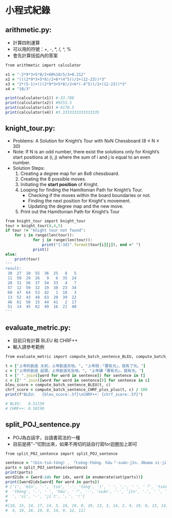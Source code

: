 # 小程式紀錄
## arithmetic.py:
 - 計算四則運算
 - 可以用的符號：+, -, *, /, ^, %
 - 會先計算括弧內的答案
```ruby
from arithmetic import calculator

x1 = "-2*9*3+5*8/2+60%10/5/3+0.212"
x2 = "(((2*9*3+5*8)/2+6*(4^5))/2+(12-23))*3"
x3 = "2*(5-1)+(((2*9*3+5*8)/2+6*(-4^5))/2+(12-23))*3"
x4 = "10/3"

print(calculator(x1)) #-33.788
print(calculator(x2)) #9253.5
print(calculator(x3)) #-9170.5
print(calculator(x4)) #3.3333333333333335
```
## knight_tour.py:
- Problems: A Solution for Knight’s Tour with NxN Chessboard (8 ≤ N ≤ 30)
- Note: If N is an odd number, there exist the solutions only for Knight’s start positions at (i, j) where the sum of i and j is equal to
    an even number.
- Solution Steps:
  1. Creating a degree map for an 8x8 chessboard.
  2. Creating the 8 possible moves.
  3. Initiating the **start position** of Knight.
  4. Looping for finding the Hamiltonian Path for Knight’s Tour.
      - Checking if the moves within the board boundaries or not.
      - Finding the next position for Knight's movement.
      - Updating the degree map and the new move.
  5. Print out the Hamiltonian Path for Knight’s Tour
```ruby  
from knight_tour import knight_tour
tour = knight_tour(8,4,5)
if tour != "knight tour not found":
    for i in range(len(tour)):
            for j in range(len(tour)):
                print("{:3d}".format(tour[i][j]), end =" ")
            print()
else:
    print(tour)
'''
result:
 30  27  10  55  36  25   8   5 
 11  58  29  26   9   6  35  24 
 28  31  56  37  54  33   4   7 
 57  12  59  32  19  38  23  34 
 60  47  64  53  42   1  18   3 
 13  52  43  48  63  20  39  22 
 46  61  50  15  44  41   2  17 
 51  14  45  62  49  16  21  40
'''
```
## evaluate_metric.py:
- 目前只有計算 BLEU 和 CHRF++
- 輸入請參考範例
```ruby
from evaluate_metric import compute_batch_sentence_BLEU, compute_batch_sentence_CHRF_plus_plus

t = ["上帝的創造 太初，上帝創造天地。", "上帝說：「要有光」，就有了光。"]
c = ["上帝的創造 起頭，上帝創造天及地。", "上帝講「著有光」，就有光。"]
t = [" ".join([word for word in sentence]) for sentence in t]
c = [[" ".join([word for word in sentence])] for sentence in c]
bleu_score = compute_batch_sentence_BLEU(t, c)
chrf_score = compute_batch_sentence_CHRF_plus_plus(t, c) / 100
print(f"BLEU:   {bleu_score:.5f}\nCHRF++: {chrf_score:.5f}")

# BLEU:   0.51159
# CHRF++: 0.50190
```
## split_POJ_sentence.py
- POJ為白話字，台語書寫法的一種
- 目前是將"-"切割出來，如果不用切的話自行寫for迴圈加上即可
```ruby
from split_POJ_sentence import split_POJ_sentence

sentence = "(bîn-tsú-tóng) , 「tsóng-thóng. hāu「-suán-jîn. Obama sì-ji̍t。!"
parts = split_POJ_sentence(sentence)
print(parts)
word2idx = {word:idx for idx, word in enumerate(set(parts))}
print([word2idx[word] for word in parts])
# ['(', 'bîn', '-', 'tsú', '-', 'tóng', ')', ' ', ',', ' ', '「', 'tsóng', '-',
#  'thóng', '.', ' ', 'hāu', '「', '-', 'suán', '-', 'jîn', '.', ' ', 'Obama', '
#  ', 'sì', '-', 'ji̍t', '。', '!']
#
#[10, 15, 14, 17, 14, 5, 16, 19, 0, 19, 13, 3, 14, 2, 4, 19, 6, 13, 14, 7, 14, 1,
#  4, 19, 18, 19, 8, 14, 9, 12, 11]
```

